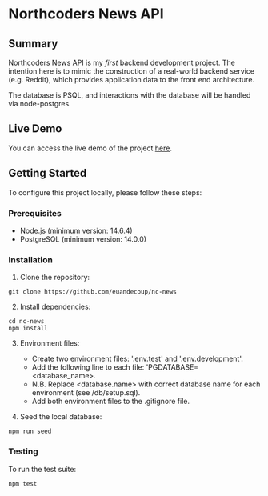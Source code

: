 # Northcoders News API

## Summary

Northcoders News API is my *first* backend development project. The intention here is to mimic the construction of a real-world backend service (e.g. Reddit), which provides application data to the front end architecture.

The database is PSQL, and interactions with the database will be handled via node-postgres.

## Live Demo

You can access the live demo of the project [here](postgres://khgpmtkp:rPedU8wcCotDKKIZzOG79Y2nfk7BuKpj@trumpet.db.elephantsql.com/khgpmtkp).

## Getting Started

To configure this project locally, please follow these steps:

### Prerequisites

- Node.js (minimum version: 14.6.4)
- PostgreSQL (minimum version: 14.0.0)

### Installation

1. Clone the repository:

```
git clone https://github.com/euandecoup/nc-news
```

2. Install dependencies:

```
cd nc-news
npm install
```

3. Environment files:
    * Create two environment files: '.env.test' and '.env.development'. 
    * Add the following line to each file: 'PGDATABASE=<database_name>.
    * N.B. Replace <database.name> with correct database name for each environment (see /db/setup.sql).
    * Add both environment files to the .gitignore file.

4. Seed the local database:

```
npm run seed
```

### Testing

To run the test suite:

```
npm test
```
